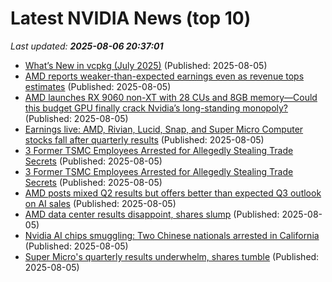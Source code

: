 # Latest NVIDIA News (top 10)
_Last updated: **2025-08-06 20:37:01**_

- [What’s New in vcpkg (July 2025)](https://devblogs.microsoft.com/cppblog/whats-new-in-vcpkg-july-2025/) (Published: 2025-08-05)
- [AMD reports weaker-than-expected earnings even as revenue tops estimates](https://www.cnbc.com/2025/08/05/amd-earnings-report-2q-2025.html) (Published: 2025-08-05)
- [AMD launches RX 9060 non-XT with 28 CUs and 8GB memory—Could this budget GPU finally crack Nvidia’s long-standing monopoly?](https://economictimes.indiatimes.com/news/international/us/amd-launches-rx-9060-non-xt-with-28-cus-and-8gb-memorycould-this-budget-gpu-finally-crack-nvidias-long-standing-monopoly/articleshow/123127500.cms) (Published: 2025-08-05)
- [Earnings live: AMD, Rivian, Lucid, Snap, and Super Micro Computer stocks fall after quarterly results](https://finance.yahoo.com/news/live/earnings-live-amd-rivian-lucid-snap-and-super-micro-computer-stocks-fall-after-quarterly-results-202947161.html) (Published: 2025-08-05)
- [3 Former TSMC Employees Arrested for Allegedly Stealing Trade Secrets](https://me.pcmag.com/en/ai/31537/3-former-tsmc-employees-arrested-for-allegedly-stealing-trade-secrets) (Published: 2025-08-05)
- [3 Former TSMC Employees Arrested for Allegedly Stealing Trade Secrets](https://uk.pcmag.com/ai/159429/3-former-tsmc-employees-arrested-for-allegedly-stealing-trade-secrets) (Published: 2025-08-05)
- [AMD posts mixed Q2 results but offers better than expected Q3 outlook on AI sales](https://finance.yahoo.com/news/amd-posts-mixed-q2-results-but-offers-better-than-expected-q3-outlook-on-ai-sales-202215280.html) (Published: 2025-08-05)
- [AMD data center results disappoint, shares slump](https://finance.yahoo.com/news/chipmaker-amd-forecasts-third-quarter-202104473.html) (Published: 2025-08-05)
- [Nvidia AI chips smuggling: Two Chinese nationals arrested in California](https://economictimes.indiatimes.com/news/international/us/nvidia-ai-chips-smuggling-two-chinese-nationals-arrested-in-california/articleshow/123127527.cms) (Published: 2025-08-05)
- [Super Micro's quarterly results underwhelm, shares tumble](https://www.channelnewsasia.com/business/super-micros-quarterly-results-underwhelm-shares-tumble-5279011) (Published: 2025-08-05)

